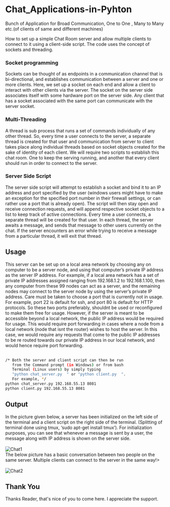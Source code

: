 # Chat_Applications-in-Pyhton
Bunch of Application for Broad Communication, One to One , Many to Many etc.(of clients of same and different machines)<br>

How to set up a simple Chat Room server and allow multiple clients to connect to it using a client-side script. The code uses the concept of sockets and threading.<br>

### Socket programming

Sockets can be thought of as endpoints in a communication channel that is bi-directional, and establishes communication between a server and one or more clients. Here, we set up a socket on each end and allow a client to interact with other clients via the server. The socket on the server side associates itself with some hardware port on the server side. Any client that has a socket associated with the same port can communicate with the server socket.

### Multi-Threading

A thread is sub process that runs a set of commands individually of any other thread. So, every time a user connects to the server, a separate thread is created for that user and communication from server to client takes place along individual threads based on socket objects created for the sake of identity of each client.
We will require two scripts to establish this chat room. One to keep the serving running, and another that every client should run in order to connect to the server.


### Server Side Script

The server side script will attempt to establish a socket and bind it to an IP address and port specified by the user (windows users might have to make an exception for the specified port number in their firewall settings, or can rather use a port that is already open). The script will then stay open and receive connection requests, and will append respective socket objects to a list to keep track of active connections. Every time a user connects,
a separate thread will be created for that user. In each thread, the server awaits a message, and sends that message to other users currently on the chat. If the server encounters an error while trying to receive a message from a particular thread, it will exit that thread.

## Usage

This server can be set up on a local area network by choosing any on computer to be a server node, and using that computer’s private IP address as the server IP address.
For example, if a local area network has a set of private IP addresses assigned ranging from 192.168.1.2 to 192.168.1.100, then any computer from these 99 nodes can act as a server, and the remaining nodes may connect to the server node by using the server’s private IP address. Care must be taken to choose a port that is currently not in usage. For example, port 22 is default for ssh, and port 80 is default for HTTP protocols. So these two ports preferably, shouldnt be used or reconfigured to make them free for usage.
However, if the server is meant to be accessible beyond a local network, the public IP address would be required for usage. This would require port forwarding in cases where a node from a local network (node that isnt the router) wishes to host the server. In this case, we would require any requests that come to the public IP addresses to be re routed towards our private IP address in our local network, and would hence require port forwarding.<br><br>
```bash
/* Both the server and client script can then be run
   from the Command prompt (in Windows) or from bash 
   Terminal (Linux users) by simply typing 
   "python chat_server.py  " or "python client.py  ". 
   For example, */
python chat_server.py 192.168.55.13 8081
python client.py 192.168.55.13 8081
```

## Output

In the picture given below, a server has been initialized on the left side of the terminal and a client script on the right side of the terminal. (Splitting of terminal done using tmux, ‘sudo apt-get install tmux’). For initialization purposes, you can see that whenever a message is sent by a user, the message along with IP address is shown on the server side.
<br><br>
![Chat1](https://user-images.githubusercontent.com/34357926/106038383-e6cb2f00-60fd-11eb-99f5-feef1b3e7bdf.png)
<br>
The below picture has a basic conversation between two people on the same server. Multiple clients can connect to the server in the same way!><br>
<br>
![Chat2](https://user-images.githubusercontent.com/34357926/106038386-e894f280-60fd-11eb-868f-94af8efd5f85.png)
<br>

## Thank You

Thanks Reader, that's nice of you to come here. I appreciate the support.
